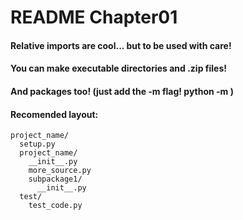 # README Chapter01

#### Relative imports are cool... but to be used with care! 

#### You can make executable directories and .zip files! 
#### And packages too! (just add the -m flag! python -m <package>)

#### Recomended layout:

```
project_name/
  setup.py
  project_name/
    __init__.py
    more_source.py
    subpackage1/
      __init__.py
  test/
    test_code.py
```